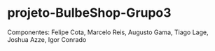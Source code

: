 # projeto-BulbeShop-Grupo3
Componentes: Felipe Cota, Marcelo Reis, Augusto Gama, Tiago Lage, Joshua Azze, Igor Conrado
